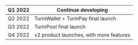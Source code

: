 | Q1 2022 | Continue developing                     |
| ------- | --------------------------------------- |
| Q2 2022 | TurinWallet + TurinPay final launch     |
| Q3 2022 | TurinPool final launch                  |
| Q4 2022 | v2 product launches, with more features |

